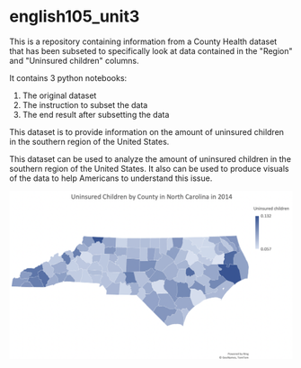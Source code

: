 # english105_unit3

This is a repository containing information from a County Health dataset that has been subseted to specifically look at data contained in the "Region" and "Uninsured children" columns. 

It contains 3 python notebooks:
1. The original dataset
2. The instruction to subset the data
3. The end result after subsetting the data

This dataset is to provide information on the amount of uninsured children in the southern region of the United States. 

This dataset can be used to analyze the amount of uninsured children in the southern region of the United States.
It also can be used to produce visuals of the data to help Americans to understand this issue. 

![ncmap](Uninsured_Children_by_County_in_North_Carolina_in_2014.png)
